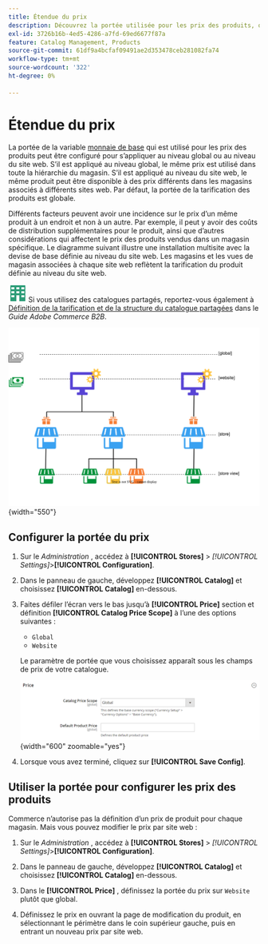 ```yaml
---
title: Étendue du prix
description: Découvrez la portée utilisée pour les prix des produits, qui peuvent être configurés pour s’appliquer au niveau global ou au niveau du site web.
exl-id: 3726b16b-4ed5-4286-a7fd-69ed6677f87a
feature: Catalog Management, Products
source-git-commit: 61df9a4bcfaf09491ae2d353478ceb281082fa74
workflow-type: tm+mt
source-wordcount: '322'
ht-degree: 0%

---
```


# Étendue du prix

La portée de la variable [monnaie de base](../stores-purchase/currency-configuration.md) qui est utilisé pour les prix des produits peut être configuré pour s’appliquer au niveau global ou au niveau du site web. S’il est appliqué au niveau global, le même prix est utilisé dans toute la hiérarchie du magasin. S’il est appliqué au niveau du site web, le même produit peut être disponible à des prix différents dans les magasins associés à différents sites web. Par défaut, la portée de la tarification des produits est globale.

Différents facteurs peuvent avoir une incidence sur le prix d’un même produit à un endroit et non à un autre. Par exemple, il peut y avoir des coûts de distribution supplémentaires pour le produit, ainsi que d’autres considérations qui affectent le prix des produits vendus dans un magasin spécifique. Le diagramme suivant illustre une installation multisite avec la devise de base définie au niveau du site web. Les magasins et les vues de magasin associées à chaque site web reflètent la tarification du produit définie au niveau du site web.

![Adobe Commerce B2B](../assets/b2b.svg) Si vous utilisez des catalogues partagés, reportez-vous également à [Définition de la tarification et de la structure du catalogue partagées](../b2b/catalog-shared-pricing-structure.md) dans le _Guide Adobe Commerce B2B_.

![Diagramme d&#39;étendue des prix](./assets/catalog-price-scope.svg){width="550"}

## Configurer la portée du prix

1. Sur le _Administration_ , accédez à **[!UICONTROL Stores]** > _[!UICONTROL Settings]_>**[!UICONTROL Configuration]**.

1. Dans le panneau de gauche, développez **[!UICONTROL Catalog]** et choisissez **[!UICONTROL Catalog]** en-dessous.

1. Faites défiler l’écran vers le bas jusqu’à **[!UICONTROL Price]** section et définition **[!UICONTROL Catalog Price Scope]** à l’une des options suivantes :

   - `Global`
   - `Website`

   Le paramètre de portée que vous choisissez apparaît sous les champs de prix de votre catalogue.

   ![Étendue du prix du catalogue](./assets/catalog-price.png){width="600" zoomable="yes"}

1. Lorsque vous avez terminé, cliquez sur **[!UICONTROL Save Config]**.

## Utiliser la portée pour configurer les prix des produits

Commerce n’autorise pas la définition d’un prix de produit pour chaque magasin. Mais vous pouvez modifier le prix par site web :

1. Sur le _Administration_ , accédez à **[!UICONTROL Stores]** > _[!UICONTROL Settings]_>**[!UICONTROL Configuration]**.

1. Dans le panneau de gauche, développez **[!UICONTROL Catalog]** et choisissez **[!UICONTROL Catalog]** en-dessous.

1. Dans le **[!UICONTROL Price]** , définissez la portée du prix sur `Website` plutôt que global.

1. Définissez le prix en ouvrant la page de modification du produit, en sélectionnant le périmètre dans le coin supérieur gauche, puis en entrant un nouveau prix par site web.
